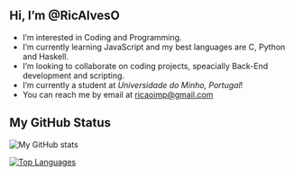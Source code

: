 ## Hi, I’m @RicAlvesO

- I’m interested in Coding and Programming.
- I’m currently learning JavaScript and my best languages are C, Python and Haskell.
- I’m looking to collaborate on coding projects, speacially Back-End development and scripting.
- I’m currently a student at _Universidade do Minho, Portugal_!
- You can reach me by email at ricaoimp@gmail.com

## My GitHub Status

![My GitHub stats](https://github-readme-stats.vercel.app/api?username=RicAlvesO&count_private=true&show_icons=true&theme=synthwave&hide=contribs&hide_border=true)

[![Top Languages](https://github-readme-stats.vercel.app/api/top-langs/?username=RicAlvesO&layout=compact&theme=synthwave&hide_border=true)](https://github.com/anuraghazra/github-readme-stats)
